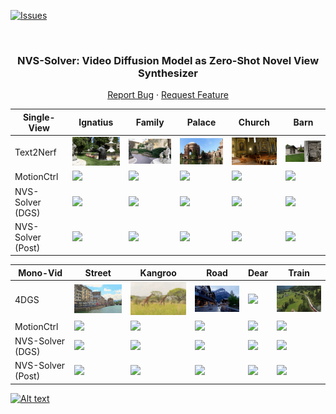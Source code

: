 <!-- Improved compatibility of back to top link: See: https://github.com/ZHU-Zhiyu/NVS_Solver/pull/73 -->
<a name="readme-top"></a>

[![Issues][issues-shield]][issues-url]
<!-- [![MIT License][license-shield]][license-url] -->
<!-- [![MyHomePage][linkedin-shield]][linkedin-url] -->

<!-- PROJECT LOGO -->
<br />
<div align="center">

  <h3 align="center">NVS-Solver: Video Diffusion Model as Zero-Shot Novel View Synthesizer</h3>
  <p align="center">
    <a href="https://github.com/ZHU-Zhiyu/NVS_Solver/issues">Report Bug</a>
    ·
    <a href="https://github.com/ZHU-Zhiyu/NVS_Solver/issues">Request Feature</a>
  </p>
</div>


| Single-View       | Ignatius                                | Family                                | Palace                                | Church                                | Barn                                |
|----------------|----------------|----------------|----------------|----------------|----------------|
| Text2Nerf | <img src='./Assests/Single/text2nerf_gif/ignatius.gif' width='200'> | <img src='./Assests/Single/text2nerf_gif/family.gif' width='200'> | <img src='./Assests/Single/text2nerf_gif/palace.gif' width='200'> | <img src='./Assests/Single/text2nerf_gif/church.gif' width='200'> | <img src='./Assests/Single/text2nerf_gif/barn.gif' width='200'> |
| MotionCtrl| <img src='./Assests/Single/motionctrl_gif/ignatius.gif' width='200'> | <img src='./Assests/Single/motionctrl_gif/family.gif' width='200'> | <img src='./Assests/Single/motionctrl_gif/palace.gif' width='200'> | <img src='./Assests/Single/motionctrl_gif/church.gif' width='200'> | <img src='./Assests/Single/motionctrl_gif/barn.gif' width='200'> |
| NVS-Solver (DGS)  | <img src='./Assests/Single/Ours_DGS_gif/ignatius.gif' width='200'> | <img src='./Assests/Single/Ours_DGS_gif/family.gif' width='200'> | <img src='./Assests/Single/Ours_DGS_gif/palace.gif' width='200'> | <img src='./Assests/Single/Ours_DGS_gif/church.gif' width='200'> | <img src='./Assests/Single/Ours_DGS_gif/barn.gif' width='200'> |
| NVS-Solver (Post) | <img src='./Assests/Single/Ours_gif/ignatius.gif' width='200'> | <img src='./Assests/Single/Ours_gif/family.gif' width='200'> | <img src='./Assests/Single/Ours_gif/palace.gif' width='200'> | <img src='./Assests/Single/Ours_gif/church.gif' width='200'> | <img src='./Assests/Single/Ours_gif/barn.gif' width='200'> |



| Mono-Vid       | Street                               | Kangroo                                | Road                                | Dear                                | Train                                |
|----------------|----------------|----------------|----------------|----------------|----------------|
| 4DGS | <img src='./Assests/dynamic/4dgs_gif/street_1.gif' width='200'> | <img src='./Assests/dynamic/4dgs_gif/kangroo2_1.gif' width='200'> | <img src='./Assests/dynamic/4dgs_gif/road_1.gif' width='200'> | <img src='./Assests/dynamic/4dgs_gif/XX' width='200'> | <img src='./Assests/dynamic/4dgs_gif/train5_2.gif' width='200'> |
| MotionCtrl| <img src='./Assests/Single/MotionCtrl_gif/street_R1.gif' width='200'> | <img src='./Assests/Single/MotionCtrl_gif/kangroo_R1.gif' width='200'> | <img src='./Assests/Single/MotionCtrl_gif/road_R1.gif' width='200'> | <img src='./Assests/Single/MotionCtrl_gif/deer_R1.gif' width='200'> | <img src='./Assests/Single/MotionCtrl_gif/Motion_ctrltrain5_R2.gif' width='200'> |
| NVS-Solver (DGS)  | <img src='./Assests/Single/Ours_DGS_gif/street1.gif' width='200'> | <img src='./Assests/Single/Ours_DGS_gif/kanroo1.gif' width='200'> | <img src='./Assests/Single/Ours_DGS_gif/road1.gif' width='200'> | <img src='./Assests/Single/Ours_DGS_gif/deer1.gif' width='200'> | <img src='./Assests/Single/Ours_DGS_gif/DGS_train52.gif' width='200'> |
| NVS-Solver (Post) | <img src='./Assests/Single/Ours_gif/street1.gif' width='200'> | <img src='./Assests/Single/Ours_gif/kangroo1.gif' width='200'> | <img src='./Assests/Single/Ours_gif/road1.gif' width='200'> | <img src='./Assests/Single/Ours_gif/deer1.gif' width='200'> | <img src='./Assests/Single/Ours_gif/Ours_train52.gif' width='200'> |

[![Alt text](https://img.youtube.com/vi/KLnj7ch6big/0.jpg)](https://www.youtube.com/watch?v=KLnj7ch6big)

[contributors-shield]: https://img.shields.io/github/contributors/ZHU-Zhiyu/NVS_Solver.svg?style=for-the-badge
[contributors-url]: https://github.com/ZHU-Zhiyu/NVS_Solver/graphs/contributors
[forks-shield]: https://img.shields.io/github/forks/ZHU-Zhiyu/NVS_Solver.svg?style=for-the-badge
[forks-url]: https://github.com/ZHU-Zhiyu/NVS_Solver/network/members
[stars-shield]: https://img.shields.io/github/stars/ZHU-Zhiyu/NVS_Solver.svg?style=for-the-badge
[stars-url]: https://github.com/ZHU-Zhiyu/NVS_Solver/stargazers
[issues-shield]: https://img.shields.io/github/issues/ZHU-Zhiyu/NVS_Solver.svg?style=for-the-badge
[issues-url]: https://github.com/ZHU-Zhiyu/NVS_Solver/issues
[license-shield]: https://img.shields.io/github/license/ZHU-Zhiyu/NVS_Solver.svg?style=for-the-badge
[license-url]: https://github.com/ZHU-Zhiyu/NVS_Solver/blob/master/LICENSE.txt
